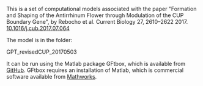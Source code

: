 This is a set of computational models associated with the paper "Formation and Shaping of the Antirrhinum Flower through Modulation of the CUP Boundary Gene", by Rebocho et al. Current Biology 27, 2610–2622
2017. [10.1016/j.cub.2017.07.064](http://dx.doi.org/10.1016/j.cub.2017.07.064)

The model is in the folder:

GPT\_revisedCUP\_20170503

It can be run using the Matlab package GFtbox, which is available from [GitHub](https://github.com/JIC-Enrico-Coen/GrowthToolbox). GFtbox requires an installation of Matlab, which is commercial software available from [Mathworks](https://Mathworks.com).
